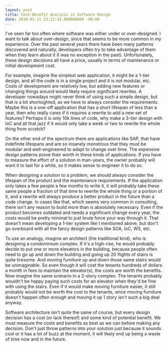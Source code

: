 ```yaml
---
layout: post
title: Cost-Benefit Analysis in Software Design
date: 2010-01-21 23:13:34.000000000 -08:00
---
```

I've seen far too often where software was either under or over-designed. I want to talk about over-design, since that seems to be more common in my experience. Over the past several years there have been many patterns discovered and naturally, developers often try to take advantage of them when they learn about it (I was no exception in the past). Unfortunately, these design decisions all have a price, usually in terms of maintenance or initial development cost.

For example, imagine the simplest web application, it might be a 1-tier design, and all the code is in a single project and it is not modular, etc. Costs of development are relatively low, but adding new features or changing things around would likely require significant rewrites. A developer nowadays might never think of using such a simple design, but that is a bit shortsighted, as we have to always consider the requirements. Maybe this is a one-off application that has a short lifespan of less than a year, then who really cares if it requires a rewrite to add a new set of features? Perhaps it is only 10k lines of code, why make a 3-tier design with IoC and all that jazz if it would only take a week or two to rewrite the whole thing from scratch?

On the other end of the spectrum there are applications like SAP, that have indefinite lifespans and are so insanely monstrous that they must be modular and well-engineered to adapt to change over time. The expensive design patterns prove their worth in these kinds of applications. If you have to measure the effort of a solution in man-years, the owner probably will want it to last for a while, so it makes sense to engineer it to do so.

When designing a solution to a problem, we should always consider the lifespan of the product and the maintenance requirements. If the application only takes a few people a few months to write it, it will probably take these same people a fraction of that time to rewrite the whole thing or a portion of it, and a rewrite will always produce a better product in the future than a code change. In cases like that, which seems very common in consulting, there isn't any reason to build more than is absolutely necessary. Even if the product becomes outdated and needs a significant change every year, the costs would be pretty minimal to just brute force your way through it. That doesn't mean developing a 1-tier system like I mentioned above, but don't go overboard with all the fancy design patterns like SOA, IoC, WS, etc.

To use an analogy, imagine an architect (the traditional kind), who is designing a condominium complex. If it's a high-rise, he would probably decide to put one or more elevators in the building, because people often need to go up and down the building and going up 20 flights of stairs is quite tiresome. And moving furniture up and down those same stairs would be unimaginable. So even though it will cost the tenants hundreds of dollars a month in fees to maintain the elevator(s), the costs are worth the benefits. Now imagine the same scenario in a 2-story complex. The tenants probably wouldn't be happy paying such costs for an elevator when they'd be fine with using the stairs. Even if it would make moving furniture easier, it still probably would not be worth the cost to the tenants, since moving furniture doesn't happen often enough and moving it up 1 story isn't such a big deal anyway.

Software architecture isn't quite the same of course, but every design decision has a cost (or lack thereof) and some kind of potential benefit. We must measure the costs and benefits as best as we can before making any decision. Don't just throw patterns into your solution just because it sounds cool or it has a lot of buzz at the moment, it will likely end up being a waste of time now and in the future.
